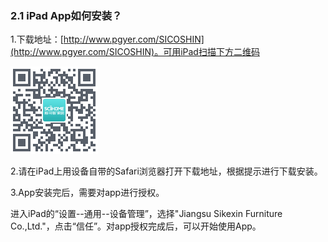 ### 2.1 iPad App如何安装？

1.下载地址：[http://www.pgyer.com/SICOSHIN](http://www.pgyer.com/SICOSHIN)。可用iPad扫描下方二维码

![](/assets/图片1.png)

2.请在iPad上用设备自带的Safari浏览器打开下载地址，根据提示进行下载安装。

3.App安装完后，需要对app进行授权。

进入iPad的“设置--通用--设备管理”，选择"Jiangsu Sikexin Furniture Co.,Ltd."，点击“信任”。对app授权完成后，可以开始使用App。

